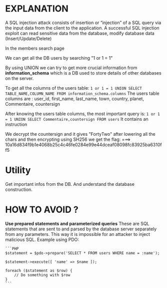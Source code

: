# EXPLANATION

A SQL injection attack consists of insertion or “injection” of a SQL query via the input data from the client to the application.
A successful SQL injection exploit can read sensitive data from the database, modify database data (Insert/Update/Delete)

In the members search page 

We can get all the DB users by searching "1 or 1 = 1"

By using UNION we can try to get more crucial information from **information_schema** which is a DB  used to store details of other databases on the server.

To get all the columns of the users table:
`1 or 1 = 1 UNION SELECT TABLE_NAME,COLUMN_NAME FROM information_schema.columns`
The users table columns are : user_id, first_name, last_name, town, country, planet, Commentaire, countersign

After knowing the users table columns, the most important query is:
`1 or 1 = 1 UNION SELECT Commentaire,countersign FROM users`
It contains an instruction 

We decrypt the countersign and it gives "FortyTwo" after lowering all the chars and then encrypting using SH256 we get the flag:
===> 10a16d834f9b1e4068b25c4c46fe0284e99e44dceaf08098fc83925ba6310ff5

# Utility

Get important infos from the DB. And understand the database construction.

# HOW TO AVOID ?

**Use prepared statements and parameterized queries** These are SQL statements that are sent to and parsed by the database server separately from any parameters. This way it is impossible for an attacker to inject malicious SQL.
Example using PDO:

    ```PHP
    $statement = $pdo->prepare('SELECT * FROM users WHERE name = :name');

    $statement->execute([ 'name' => $name ]);

    foreach ($statement as $row) {
        // Do something with $row
    }
    ```
